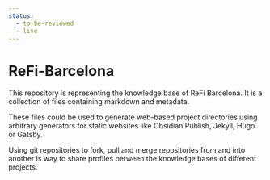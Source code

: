 ```yaml
---
status:
  - to-be-reviewed
  - live
---
```

# ReFi-Barcelona

This repository is representing the knowledge base of ReFi Barcelona. It is a collection of files containing markdown and metadata.

These files could be used to generate web-based project directories using arbitrary generators for static websites like Obsidian Publish, Jekyll, Hugo or Gatsby.

Using git repositories to fork, pull and merge repositories from and into another is way to share profiles between the knowledge bases of different projects.
